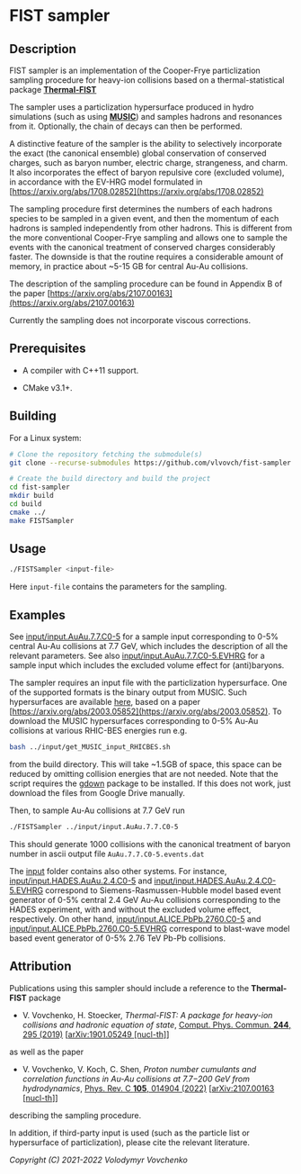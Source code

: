 # FIST sampler

## Description

FIST sampler is an implementation of the Cooper-Frye particlization sampling procedure for heavy-ion collisions based on a thermal-statistical package [**Thermal-FIST**](https://github.com/vlvovch/Thermal-FIST)

The sampler uses a particlization hypersurface produced in hydro simulations (such as using [**MUSIC**](https://github.com/MUSIC-fluid/MUSIC)) and samples hadrons and resonances from it. Optionally, the chain of decays can then be performed.

A distinctive feature of the sampler is the ability to selectively incorporate the exact (the canonical ensemble) global conservation of conserved charges, such as baryon number, electric charge, strangeness, and charm. It also incorporates the effect of baryon repulsive core (excluded volume), in accordance with the EV-HRG model formulated in [https://arxiv.org/abs/1708.02852](https://arxiv.org/abs/1708.02852)

The sampling procedure first determines the numbers of each hadrons species to be sampled in a given event, and then the momentum of each hadrons is sampled independently from other hadrons. This is different from the more conventional Cooper-Frye sampling and allows one to sample the events with the canonical treatment of conserved charges considerably faster. The downside is that the routine requires a considerable amount of memory, in practice about ~5-15 GB for central Au-Au collisions.

The description of the sampling procedure can be found in Appendix B of the paper [https://arxiv.org/abs/2107.00163](https://arxiv.org/abs/2107.00163)

Currently the sampling does not incorporate viscous corrections. 

## Prerequisites

- A compiler with C++11 support. 

- CMake v3.1+.

## Building

For a Linux system:
```bash
# Clone the repository fetching the submodule(s)
git clone --recurse-submodules https://github.com/vlvovch/fist-sampler.git

# Create the build directory and build the project
cd fist-sampler
mkdir build
cd build
cmake ../
make FISTSampler
```

## Usage
```bash
./FISTSampler <input-file>
```

Here `input-file` contains the parameters for the sampling. 

## Examples

See [input/input.AuAu.7.7.C0-5](input/input.AuAu.7.7.C0-5) for a sample input corresponding to 0-5% central Au-Au collisions at 7.7 GeV, which includes the description of all the relevant parameters.
See also [input/input.AuAu.7.7.C0-5.EVHRG](input/input.AuAu.7.7.C0-5.EVHRG) for a sample input which includes the excluded volume effect for (anti)baryons.

The sampler requires an input file with the particlization hypersurface. One of the supported formats is the binary output from MUSIC.
Such hypersurfaces are available [here](https://drive.google.com/drive/folders/1DMml4IXXcilEZaaTpGF2HM_2ICmeydpz?usp=sharing), based on a paper [https://arxiv.org/abs/2003.05852](https://arxiv.org/abs/2003.05852).
To download the MUSIC hypersurfaces corresponding to 0-5% Au-Au collisions at various RHIC-BES energies run e.g.
```bash
bash ../input/get_MUSIC_input_RHICBES.sh 
```
from the build directory. This will take ~1.5GB of space, this space can be reduced by omitting collision energies that are not needed. Note that the script requires the [gdown](https://github.com/wkentaro/gdown) package to be installed. If this does not work, just download the files from Google Drive manually.

Then, to sample Au-Au collisions at 7.7 GeV run
```bash
./FISTSampler ../input/input.AuAu.7.7.C0-5
```
This should generate 1000 collisions with the canonical treatment of baryon number in ascii output file `AuAu.7.7.C0-5.events.dat`

The [input](input) folder contains also other systems.
For instance, [input/input.HADES.AuAu.2.4.C0-5](input/input.HADES.AuAu.2.4.C0-5) and [input/input.HADES.AuAu.2.4.C0-5.EVHRG](input/input.HADES.AuAu.2.4.C0-5.EVHRG) correspond to Siemens-Rasmussen-Hubble model based event generator of 0-5% central 2.4 GeV Au-Au collisions corresponding to the HADES experiment, with and without the excluded volume effect, respectively.
On other hand, [input/input.ALICE.PbPb.2760.C0-5](input/input.ALICE.PbPb.2760.C0-5) and [input/input.ALICE.PbPb.2760.C0-5.EVHRG](input/input.ALICE.PbPb.2760.C0-5.EVHRG) correspond to blast-wave model based event generator of 0-5% 2.76 TeV Pb-Pb collisions.

## Attribution
Publications using this sampler should include a reference to the **Thermal-FIST** package

- V. Vovchenko, H. Stoecker, *Thermal-FIST: A package for heavy-ion collisions and hadronic equation of state*, [Comput. Phys. Commun. **244**, 295 (2019)](https://doi.org/10.1016/j.cpc.2019.06.024) [[arXiv:1901.05249 [nucl-th]](https://arxiv.org/abs/1901.05249)]

as well as the paper
- V. Vovchenko, V. Koch, C. Shen, *Proton number cumulants and correlation functions in Au-Au collisions at 7.7−200 GeV from hydrodynamics*, [Phys. Rev. C **105**, 014904 (2022)](https://doi.org/10.1103/PhysRevC.105.014904) [[arXiv:2107.00163 [nucl-th]](https://arxiv.org/abs/2107.00163)]

describing the sampling procedure. 

In addition, if third-party input is used (such as the particle list or hypersurface of particlization), please cite the relevant literature.

*Copyright (C) 2021-2022 Volodymyr Vovchenko*
